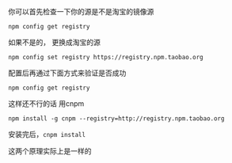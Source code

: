 你可以首先检查一下你的源是不是淘宝的镜像源

```
npm config get registry
```

如果不是的，
更换成淘宝的源

```
npm config set registry https://registry.npm.taobao.org
```

配置后再通过下面方式来验证是否成功

```
npm config get registry
```

这样还不行的话 用cnpm

```
npm install -g cnpm --registry=http://registry.npm.taobao.org
```

安装完后，`cnpm install`

这两个原理实际上是一样的